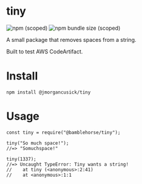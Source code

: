 # tiny

![npm (scoped)](https://img.shields.io/npm/v/@jmorgancusick/tiny)
![npm bundle size (scoped)](https://img.shields.io/bundlephobia/min/@jmorgancusick/tiny)

A small package that removes spaces from a string.

Built to test AWS CodeArtifact.

# Install

~~~
npm install @jmorgancusick/tiny
~~~

# Usage

~~~
const tiny = require("@bamblehorse/tiny");

tiny("So much space!");
//=> "Somuchspace!"

tiny(1337);
//=> Uncaught TypeError: Tiny wants a string!
//    at tiny (<anonymous>:2:41)
//    at <anonymous>:1:1
~~~
